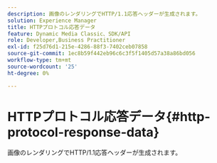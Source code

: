 ```yaml
---
description: 画像のレンダリングでHTTP/1.1応答ヘッダーが生成されます。
solution: Experience Manager
title: HTTPプロトコル応答データ
feature: Dynamic Media Classic、SDK/API
role: Developer,Business Practitioner
exl-id: f25d76d1-215e-4286-88f3-7402ceb07858
source-git-commit: 1ec8b59f442eb96c6c3f5f1405d57a38a86bd056
workflow-type: tm+mt
source-wordcount: '25'
ht-degree: 0%

---
```


# HTTPプロトコル応答データ{#http-protocol-response-data}

画像のレンダリングでHTTP/1.1応答ヘッダーが生成されます。
